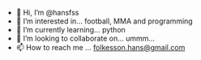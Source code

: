 - 👋 Hi, I’m @hansfss
- 👀 I’m interested in... football, MMA and programming
- 🌱 I’m currently learning... python
- 💞️ I’m looking to collaborate on... ummm...
- 📫 How to reach me ... folkesson.hans@gmail.com

<!---
hansfss/hansfss is a ✨ special ✨ repository because its `README.md` (this file) appears on your GitHub profile.
You can click the Preview link to take a look at your changes.
--->
